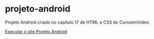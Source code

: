 # projeto-android
 Projeto Android criado no capitulo 17 de HTML e  CSS do CursoemVideo

<a href= " https://ttthamenezess.github.io/projeto-android/"> Executar o site Projeto Android </a>